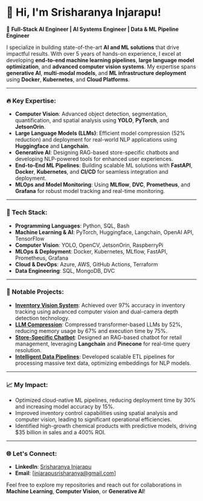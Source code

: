 # 👋 Hi, I'm Srisharanya Injarapu!  

🚀 **Full-Stack AI Engineer | AI Systems Engineer | Data & ML Pipeline Engineer**  

I specialize in building state-of-the-art **AI and ML solutions** that drive impactful results. With over 5 years of hands-on experience, I excel at developing **end-to-end machine learning pipelines**, **large language model optimization**, and **advanced computer vision systems**. My expertise spans **generative AI**, **multi-modal models**, and **ML infrastructure deployment** using **Docker**, **Kubernetes**, and **Cloud Platforms**.  

---

### 🔥 Key Expertise:  
- **Computer Vision**: Advanced object detection, segmentation, quantification, and spatial analysis using **YOLO**, **PyTorch**, and **JetsonOrin**.  
- **Large Language Models (LLMs)**: Efficient model compression (52% reduction) and deployment for real-world NLP applications using **Huggingface** and **Langchain**.  
- **Generative AI**: Designing RAG-based store-specific chatbots and developing NLP-powered tools for enhanced user experiences.  
- **End-to-End ML Pipelines**: Building scalable ML solutions with **FastAPI**, **Docker**, **Kubernetes**, and **CI/CD** for seamless integration and deployment.  
- **MLOps and Model Monitoring**: Using **MLflow**, **DVC**, **Prometheus**, and **Grafana** for robust model tracking and real-time monitoring.  

---

### 🔧 Tech Stack:  
- **Programming Languages**: Python, SQL, Bash  
- **Machine Learning & AI**: PyTorch, Huggingface, Langchain, OpenAI API, TensorFlow  
- **Computer Vision**: YOLO, OpenCV, JetsonOrin, RaspberryPi  
- **MLOps & Deployment**: Docker, Kubernetes, MLflow, FastAPI, Prometheus, Grafana  
- **Cloud & DevOps**: Azure, AWS, GitHub Actions, Terraform  
- **Data Engineering**: SQL, MongoDB, DVC  

---

### 🚀 Notable Projects:  
- **[Inventory Vision System](#)**: Achieved over 97% accuracy in inventory tracking using advanced computer vision and dual-camera depth detection technology.  
- **[LLM Compression](#)**: Compressed transformer-based LLMs by 52%, reducing memory usage by 67% and execution time by 75%.  
- **[Store-Specific Chatbot](#)**: Designed an RAG-based chatbot for retail management, leveraging **Langchain** and **Pinecone** for real-time query resolution.  
- **[Intelligent Data Pipelines](#)**: Developed scalable ETL pipelines for processing massive text data, optimizing embeddings for NLP models.  

---

### 📈 My Impact:  
- Optimized cloud-native ML pipelines, reducing deployment time by 30% and increasing model accuracy by 15%.  
- Improved inventory control capabilities using spatial analysis and computer vision, leading to significant operational efficiencies.  
- Identified high-growth chemical products with predictive models, driving $35 billion in sales and a 400% ROI.  

---

### 🌐 Let's Connect:  
- **LinkedIn**: [Srisharanya Injarapu](https://www.linkedin.com/in/srisharanya-injarapu/)  
- **Email**: [injarapusrisharanya@gmail.com]  

Feel free to explore my repositories and reach out for collaborations in **Machine Learning**, **Computer Vision**, or **Generative AI**!  
